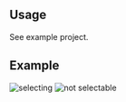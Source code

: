 ## Usage

See example project.

## Example

![selecting](https://github.com/AAAAAApril/flexible_scrollable_table_view/blob/pub/example/img_1.png?raw=true)
![not selectable](https://github.com/AAAAAApril/flexible_scrollable_table_view/blob/pub/example/img.png?raw=true)
